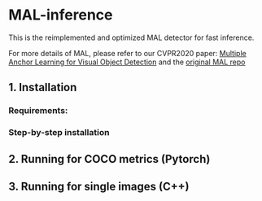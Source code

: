 # MAL-inference
This is the reimplemented and optimized MAL detector for fast inference. 

For more details of MAL, please refer to our CVPR2020 paper: [Multiple Anchor Learning for Visual Object Detection](https://openaccess.thecvf.com/content_CVPR_2020/papers/Ke_Multiple_Anchor_Learning_for_Visual_Object_Detection_CVPR_2020_paper.pdf)  and the [original MAL repo](https://github.com/DeLightCMU/MAL) 

## 1. Installation

### Requirements:

### Step-by-step installation

## 2. Running for COCO metrics (Pytorch)


## 3. Running for single images (C++)

